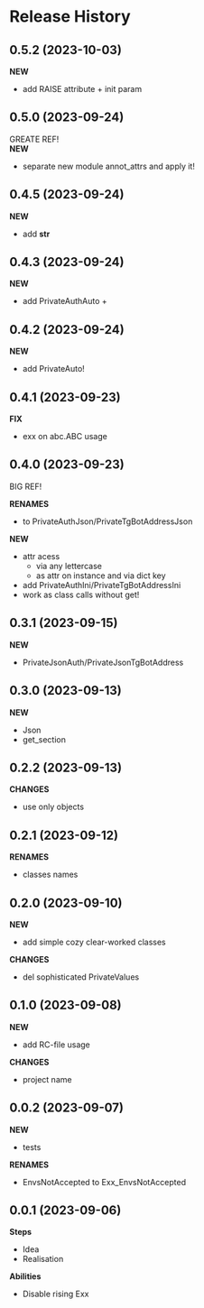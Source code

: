 Release History
===============

0.5.2 (2023-10-03)
-------------------
**NEW**
- add RAISE attribute + init param

0.5.0 (2023-09-24)
-------------------
GREATE REF!  
**NEW**
- separate new module annot_attrs and apply it!

0.4.5 (2023-09-24)
-------------------
**NEW**
- add __str__

0.4.3 (2023-09-24)
-------------------
**NEW**
- add PrivateAuthAuto +

0.4.2 (2023-09-24)
-------------------
**NEW**
- add PrivateAuto!

0.4.1 (2023-09-23)
-------------------
**FIX**
- exx on abc.ABC usage 

0.4.0 (2023-09-23)
-------------------
BIG REF!

**RENAMES**
- to PrivateAuthJson/PrivateTgBotAddressJson

**NEW**
- attr acess
  - via any lettercase 
  - as attr on instance and via dict key
- add PrivateAuthIni/PrivateTgBotAddressIni
- work as class calls without get!

0.3.1 (2023-09-15)
-------------------
**NEW**
- PrivateJsonAuth/PrivateJsonTgBotAddress

0.3.0 (2023-09-13)
-------------------
**NEW**
- Json
- get_section

0.2.2 (2023-09-13)
-------------------
**CHANGES**
- use only objects

0.2.1 (2023-09-12)
-------------------
**RENAMES**
- classes names

0.2.0 (2023-09-10)
-------------------
**NEW**
- add simple cozy clear-worked classes

**CHANGES**
- del sophisticated PrivateValues

0.1.0 (2023-09-08)
-------------------
**NEW**
- add RC-file usage

**CHANGES**
- project name 

0.0.2 (2023-09-07)
-------------------
**NEW**
- tests

**RENAMES**
- EnvsNotAccepted to Exx_EnvsNotAccepted

0.0.1 (2023-09-06)
-------------------
**Steps**
- Idea
- Realisation

**Abilities**
- Disable rising Exx 
